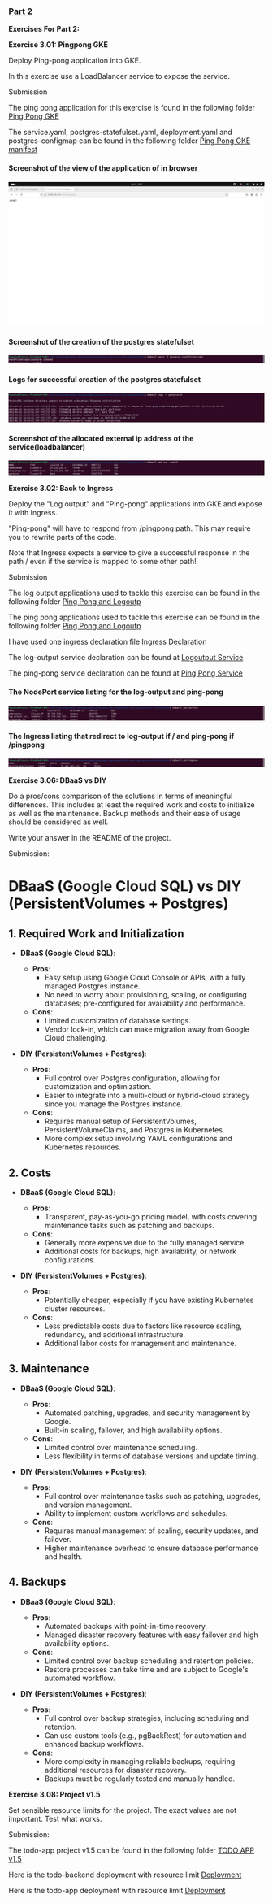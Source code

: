 ### [Part 2](https://devopswithkubernetes.com/part-3)

**Exercises For Part 2:**

**Exercise 3.01: Pingpong GKE**

Deploy Ping-pong application into GKE.

In this exercise use a LoadBalancer service to expose the service.

Submission

The ping pong application for this exercise is found in the following folder [Ping Pong GKE](../apps/ping-pong-exercise-3.01-gke/)

The service.yaml, postgres-statefulset.yaml, deployment.yaml and postgres-configmap can be found in the following folder
[Ping Pong GKE manifest](../apps/ping-pong-exercise-3.01-gke//manifests/)

#### Screenshot of the view of the application of in browser

![Ping Pong GKE Access](3.01/img/3.01_viewing_ping_pong_gke.png)

#### Screenshot of the creation of the postgres statefulset

![Ping Pong Postgres StatefulSet Creation](3.01/img/3.01_postgres_statefulset_creation.png)

#### Logs for successful creation of the postgres statefulset

![Ping Pong Postgres StatefulSet Logs](3.01/img/3.01_postgres_statefulset_creation_logs.png)

#### Screenshot of the allocated external ip address of the service(loadbalancer)

![External IP Address of Service](3.01/img/3.01_loadbalancer_service_creation.png)

**Exercise 3.02: Back to Ingress**

Deploy the "Log output" and "Ping-pong" applications into GKE and expose it with Ingress.

"Ping-pong" will have to respond from /pingpong path. This may require you to rewrite parts of the code.

Note that Ingress expects a service to give a successful response in the path / even if the service is mapped to some other path!

Submission

The log output applications used to tackle this exercise can be found in the following folder [Ping Pong and Logoutp](../apps/ping-pong-log-output-data-sharing-Exercise-3.02/log-output/)

The ping pong applications used to tackle this exercise can be found in the following folder [Ping Pong and Logoutp](../apps/ping-pong-log-output-data-sharing-Exercise-3.02/ping-pong/)

I have used one ingress declaration file [Ingress Declaration](../apps/ping-pong-log-output-data-sharing-Exercise-3.02/manifest/ingress.yaml)

The log-output service declaration can be found at [Logoutput Service](../apps/ping-pong-log-output-data-sharing-Exercise-3.02/log-output/manifests/service.yaml)

The ping-pong service declaration can be found at [Ping Pong Service](../apps/ping-pong-log-output-data-sharing-Exercise-3.02/ping-pong/manifests/service.yaml)

#### The NodePort service listing for the log-output and ping-pong

![NodePort Services](3.02/img/3.02_nodeport_service.png)

#### The Ingress listing that redirect to log-output if / and ping-pong if /pingpong

![ServiceApp Ingress](3.02/img/3.02_service_ingress.png)

**Exercise 3.06: DBaaS vs DIY**

Do a pros/cons comparison of the solutions in terms of meaningful differences. This includes at least the required work and costs to initialize as well as the maintenance. Backup methods and their ease of usage should be considered as well.

Write your answer in the README of the project.

Submission:

# DBaaS (Google Cloud SQL) vs DIY (PersistentVolumes + Postgres)

## 1. Required Work and Initialization

- **DBaaS (Google Cloud SQL)**:

  - **Pros**:
    - Easy setup using Google Cloud Console or APIs, with a fully managed Postgres instance.
    - No need to worry about provisioning, scaling, or configuring databases; pre-configured for availability and performance.
  - **Cons**:
    - Limited customization of database settings.
    - Vendor lock-in, which can make migration away from Google Cloud challenging.

- **DIY (PersistentVolumes + Postgres)**:
  - **Pros**:
    - Full control over Postgres configuration, allowing for customization and optimization.
    - Easier to integrate into a multi-cloud or hybrid-cloud strategy since you manage the Postgres instance.
  - **Cons**:
    - Requires manual setup of PersistentVolumes, PersistentVolumeClaims, and Postgres in Kubernetes.
    - More complex setup involving YAML configurations and Kubernetes resources.

## 2. Costs

- **DBaaS (Google Cloud SQL)**:

  - **Pros**:
    - Transparent, pay-as-you-go pricing model, with costs covering maintenance tasks such as patching and backups.
  - **Cons**:
    - Generally more expensive due to the fully managed service.
    - Additional costs for backups, high availability, or network configurations.

- **DIY (PersistentVolumes + Postgres)**:
  - **Pros**:
    - Potentially cheaper, especially if you have existing Kubernetes cluster resources.
  - **Cons**:
    - Less predictable costs due to factors like resource scaling, redundancy, and additional infrastructure.
    - Additional labor costs for management and maintenance.

## 3. Maintenance

- **DBaaS (Google Cloud SQL)**:

  - **Pros**:
    - Automated patching, upgrades, and security management by Google.
    - Built-in scaling, failover, and high availability options.
  - **Cons**:
    - Limited control over maintenance scheduling.
    - Less flexibility in terms of database versions and update timing.

- **DIY (PersistentVolumes + Postgres)**:
  - **Pros**:
    - Full control over maintenance tasks such as patching, upgrades, and version management.
    - Ability to implement custom workflows and schedules.
  - **Cons**:
    - Requires manual management of scaling, security updates, and failover.
    - Higher maintenance overhead to ensure database performance and health.

## 4. Backups

- **DBaaS (Google Cloud SQL)**:

  - **Pros**:
    - Automated backups with point-in-time recovery.
    - Managed disaster recovery features with easy failover and high availability options.
  - **Cons**:
    - Limited control over backup scheduling and retention policies.
    - Restore processes can take time and are subject to Google's automated workflow.

- **DIY (PersistentVolumes + Postgres)**:
  - **Pros**:
    - Full control over backup strategies, including scheduling and retention.
    - Can use custom tools (e.g., pgBackRest) for automation and enhanced backup workflows.
  - **Cons**:
    - More complexity in managing reliable backups, requiring additional resources for disaster recovery.
    - Backups must be regularly tested and manually handled.

**Exercise 3.08: Project v1.5**

Set sensible resource limits for the project. The exact values are not important. Test what works.

Submission:

The todo-app project v1.5 can be found in the following folder [TODO APP v1.5](../apps/todo-app-v1.5/)

Here is the todo-backend deployment with resource limit [Deployment](../apps/todo-app-v1.5/todo-backend/manifests/deployment.yaml)

Here is the todo-app deployment with resource limit [Deployment](../apps/todo-app-v1.5/todo-app//manifests/deployment.yaml)
